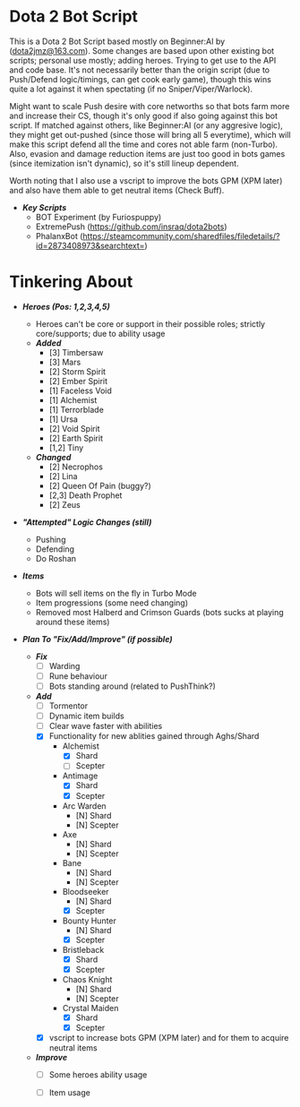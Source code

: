 # Dota 2 Bot Script

This is a Dota 2 Bot Script based mostly on Beginner:AI by (dota2jmz@163.com). Some changes are based upon other existing bot scripts; personal use mostly; adding heroes. Trying to get use to the API and code base.
It's not necessarily better than the origin script (due to Push/Defend logic/timings, can get cook early game), though this wins quite a lot against it when spectating (if no Sniper/Viper/Warlock).

Might want to scale Push desire with core networths so that bots farm more and increase their CS, though it's only good if also going against this bot script. If matched against others, like Beginner:AI
(or any aggresive logic), they might get out-pushed (since those will bring all 5 everytime), which will make this script defend all the time and cores not able farm (non-Turbo). Also, evasion and damage reduction
items are just too good in bots games (since itemization isn't dynamic), so it's still lineup dependent.

Worth noting that I also use a vscript to improve the bots GPM (XPM later) and also have them able to get neutral items (Check Buff).

- ***Key Scripts***
    - BOT Experiment (by Furiospuppy)
    - ExtremePush (https://github.com/insraq/dota2bots)
    - PhalanxBot (https://steamcommunity.com/sharedfiles/filedetails/?id=2873408973&searchtext=)

# Tinkering About
- ***Heroes (Pos: 1,2,3,4,5)***
    - Heroes can't be core or support in their possible roles; strictly core/supports; due to ability usage
    - ***Added***
        - [3] Timbersaw
        - [3] Mars
        - [2] Storm Spirit
        - [2] Ember Spirit
        - [1] Faceless Void
        - [1] Alchemist
        - [1] Terrorblade
        - [1] Ursa
        - [2] Void Spirit
        - [2] Earth Spirit
        - [1,2] Tiny
    - ***Changed***
        - [2] Necrophos
        - [2] Lina
        - [2] Queen Of Pain (buggy?)
        - [2,3] Death Prophet
        - [2] Zeus

- ***"Attempted" Logic Changes (still)***
    - Pushing
    - Defending
    - Do Roshan

- ***Items***
    - Bots will sell items on the fly in Turbo Mode
    - Item progressions (some need changing)
    - Removed most Halberd and Crimson Guards (bots sucks at playing around these items)

- ***Plan To "Fix/Add/Improve" (if possible)***
    - ***Fix***
        - [ ] Warding
        - [ ] Rune behaviour
        - [ ] Bots standing around (related to PushThink?)
    - ***Add***
        - [ ] Tormentor
        - [ ] Dynamic item builds
        - [ ] Clear wave faster with abilities
        - [x] Functionality for new ablities gained through Aghs/Shard
            - Alchemist
                - [x] Shard
                - [ ] Scepter
            - Antimage
                - [x] Shard
                - [x] Scepter
            - Arc Warden
                - [N] Shard
                - [N] Scepter
            - Axe
                - [N] Shard
                - [N] Scepter
            - Bane
                - [N] Shard
                - [N] Scepter
            - Bloodseeker
                - [N] Shard
                - [x] Scepter
            - Bounty Hunter
                - [N] Shard
                - [x] Scepter
            - Bristleback
                - [x] Shard
                - [x] Scepter
            - Chaos Knight
                - [N] Shard
                - [N] Scepter
            - Crystal Maiden
                - [x] Shard
                - [x] Scepter
        - [x] vscript to increase bots GPM (XPM later) and for them to acquire neutral items
    - ***Improve***
        - [ ] Some heroes ability usage
        - [ ] Item usage
    